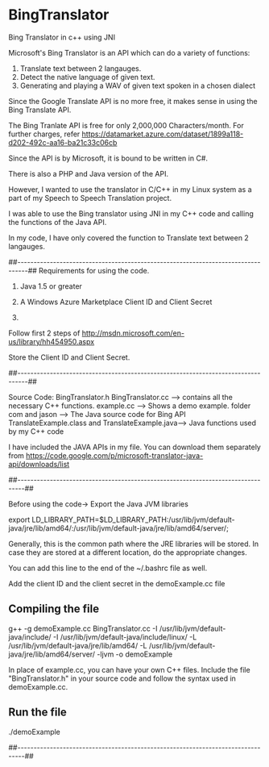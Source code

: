 BingTranslator
==============

Bing Translator in c++ using JNI

Microsoft's Bing Translator is an API which can do a variety of functions:  <br>

1. Translate text between 2 langauges.  <br>
2. Detect the native language of given text.  <br>  
3. Generating and playing a WAV of given text spoken in a chosen dialect  <br>


Since the Google Translate API is no more free, it makes sense in using the
Bing Translate API.

The Bing Tranlate API is free for only 2,000,000 Characters/month.
For further charges, refer 
https://datamarket.azure.com/dataset/1899a118-d202-492c-aa16-ba21c33c06cb

Since the API is by Microsoft, it is bound to be written in C#.

There is also a PHP and Java version of the API.

However, I wanted to use the translator in C/C++ in my Linux system as a part of 
my Speech to Speech Translation project.

I was able to use the Bing translator using JNI in my C++ code and calling 
the functions of the Java API.

In my code, I have only covered the function to Translate text between 2 langauges.

##---------------------------------------------------------------------------------##
Requirements for using the code.

1. Java 1.5 or greater

2. A Windows Azure Marketplace Client ID and Client Secret
3. 
Follow first 2 steps of http://msdn.microsoft.com/en-us/library/hh454950.aspx

Store the Client ID and Client Secret.

##---------------------------------------------------------------------------------##

Source Code:
BingTranslator.h
BingTranslator.cc --> contains all the necessary C++ functions. 
example.cc --> Shows a demo example.
folder com and jason --> The Java source code for Bing API
TranslateExample.class and TranslateExample.java--> Java functions used by my C++ code

I have included the JAVA APIs in my file. You can download them
separately from
https://code.google.com/p/microsoft-translator-java-api/downloads/list

##--------------------------------------------------------------------------------##

Before using the code->
Export the Java JVM libraries

export LD_LIBRARY_PATH=$LD_LIBRARY_PATH:/usr/lib/jvm/default-java/jre/lib/amd64/:/usr/lib/jvm/default-java/jre/lib/amd64/server/;

Generally, this is the common path where the JRE libraries will be stored.
In case they are stored at a different location, do the appropriate changes.

You can add this line to the end of the ~/.bashrc file as well.

Add the client ID and the client secret in the demoExample.cc file

Compiling the file
------------------

g++ -g demoExample.cc BingTranslator.cc -I /usr/lib/jvm/default-java/include/ -I /usr/lib/jvm/default-java/include/linux/ -L /usr/lib/jvm/default-java/jre/lib/amd64/ -L /usr/lib/jvm/default-java/jre/lib/amd64/server/ -ljvm -o demoExample

In place of example.cc, you can have your own C++ files. 
Include the file "BingTranslator.h" in your source code and follow the syntax used in demoExample.cc.

Run the file
-----------------
./demoExample


##--------------------------------------------------------------------------------##








